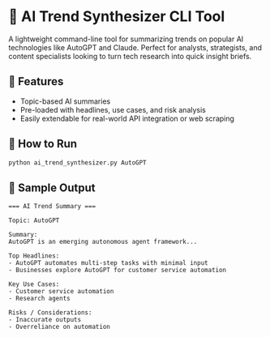 # 🧠 AI Trend Synthesizer CLI Tool

A lightweight command-line tool for summarizing trends on popular AI technologies like AutoGPT and Claude. Perfect for analysts, strategists, and content specialists looking to turn tech research into quick insight briefs.

## 🔧 Features

- Topic-based AI summaries
- Pre-loaded with headlines, use cases, and risk analysis
- Easily extendable for real-world API integration or web scraping

## 🚀 How to Run

```bash
python ai_trend_synthesizer.py AutoGPT
```

## 🧪 Sample Output

```
=== AI Trend Summary ===

Topic: AutoGPT

Summary:
AutoGPT is an emerging autonomous agent framework...

Top Headlines:
- AutoGPT automates multi-step tasks with minimal input
- Businesses explore AutoGPT for customer service automation

Key Use Cases:
- Customer service automation
- Research agents

Risks / Considerations:
- Inaccurate outputs
- Overreliance on automation
```
